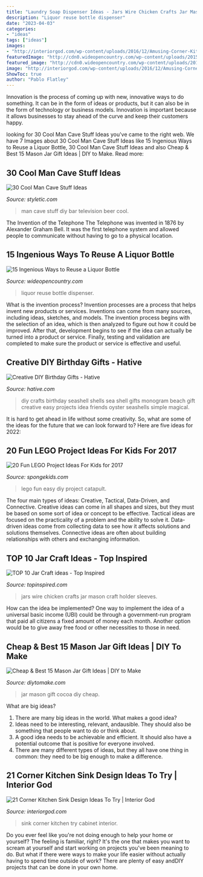```yaml
---
title: "Laundry Soap Dispenser Ideas - Jars Wire Chicken Crafts Jar Mason Craft Holder Sleeves"
description: "Liquor reuse bottle dispenser"
date: "2023-04-03"
categories:
- "ideas"
tags: ["ideas"]
images:
- "http://interiorgod.com/wp-content/uploads/2016/12/Amusing-Corner-Kitchen-Sink.jpg"
featuredImage: "http://cdn0.wideopencountry.com/wp-content/uploads/2015/06/soapdispenser-pinterest.jpg"
featured_image: "http://cdn0.wideopencountry.com/wp-content/uploads/2015/06/soapdispenser-pinterest.jpg"
image: "http://interiorgod.com/wp-content/uploads/2016/12/Amusing-Corner-Kitchen-Sink.jpg"
ShowToc: true
author: "Pablo Flatley"
---
```



Innovation is the process of coming up with new, innovative ways to do something. It can be in the form of ideas or products, but it can also be in the form of technology or business models. Innovation is important because it allows businesses to stay ahead of the curve and keep their customers happy.

	

		
looking for 30 Cool Man Cave Stuff Ideas you've came to the right web. We have 7 Images about 30 Cool Man Cave Stuff Ideas like 15 Ingenious Ways to Reuse a Liquor Bottle, 30 Cool Man Cave Stuff Ideas and also Cheap &amp; Best 15 Mason Jar Gift Ideas | DIY to Make. Read more:
		
    
## 30 Cool Man Cave Stuff Ideas

<img loading=lazy src="http://styletic.com/wp-content/uploads/2015/06/man-cave-stuff/14-man-cave-stuff-ideas.jpg" onerror="this.onerror=null;this.src='https://tse3.mm.bing.net/th?id=OIP.tg0YW_GMFzJdF_kV6K1-hQHaLS&amp;pid=15.1';" alt="30 Cool Man Cave Stuff Ideas">

_Source: styletic.com_

>man cave stuff diy bar television beer cool. 

	

The Invention of the Telephone
The Telephone was invented in 1876 by Alexander Graham Bell. It was the first telephone system and allowed people to communicate without having to go to a physical location.

    
## 15 Ingenious Ways To Reuse A Liquor Bottle

<img loading=lazy src="http://cdn0.wideopencountry.com/wp-content/uploads/2015/06/soapdispenser-pinterest.jpg" onerror="this.onerror=null;this.src='https://tse2.mm.bing.net/th?id=OIP.AX1uqMAv0EucV9bXoGRomgHaNK&amp;pid=15.1';" alt="15 Ingenious Ways to Reuse a Liquor Bottle">

_Source: wideopencountry.com_

>liquor reuse bottle dispenser. 

	

What is the invention process?
Invention processes are a process that helps invent new products or services. Inventions can come from many sources, including ideas, sketches, and models. The invention process begins with the selection of an idea, which is then analyzed to figure out how it could be improved. After that, development begins to see if the idea can actually be turned into a product or service. Finally, testing and validation are completed to make sure the product or service is effective and useful.

    
## Creative DIY Birthday Gifts - Hative

<img loading=lazy src="https://hative.com/wp-content/uploads/2015/04/diy-birthday-gifts/19-diy-birthday-gifts.jpg" onerror="this.onerror=null;this.src='https://tse4.mm.bing.net/th?id=OIP.VfGmy2s8hrIXt8XwKUYGBQHaLH&amp;pid=15.1';" alt="Creative DIY Birthday Gifts - Hative">

_Source: hative.com_

>diy crafts birthday seashell shells sea shell gifts monogram beach gift creative easy projects idea friends oyster seashells simple magical. 

	

It is hard to get ahead in life without some creativity. So, what are some of the ideas for the future that we can look forward to? Here are five ideas for 2022: 

    
## 20 Fun LEGO Project Ideas For Kids For 2017

<img loading=lazy src="http://spongekids.com/wp-content/uploads/2017/07/lego-diy/18-lego-diy-ideas-tutorials.jpg" onerror="this.onerror=null;this.src='https://tse1.mm.bing.net/th?id=OIP.2T9y6mozcrIVIUvqaOio2wHaLH&amp;pid=15.1';" alt="20 Fun LEGO Project Ideas For Kids for 2017">

_Source: spongekids.com_

>lego fun easy diy project catapult. 

	

The four main types of ideas: Creative, Tactical, Data-Driven, and Connective.
Creative ideas can come in all shapes and sizes, but they must be based on some sort of idea or concept to be effective. Tactical ideas are focused on the practicality of a problem and the ability to solve it. Data-driven ideas come from collecting data to see how it affects solutions and solutions themselves. Connective ideas are often about building relationships with others and exchanging information.

    
## TOP 10 Jar Craft Ideas - Top Inspired

<img loading=lazy src="https://topinspired.com/wp-content/uploads/2013/08/crafts-with-jars_06.jpg" onerror="this.onerror=null;this.src='https://tse2.mm.bing.net/th?id=OIP.mB9WhQBjWtJ9diPIkDhW5gHaJ3&amp;pid=15.1';" alt="TOP 10 Jar Craft ideas - Top Inspired">

_Source: topinspired.com_

>jars wire chicken crafts jar mason craft holder sleeves. 

	

How can the idea be implemented?
One way to implement the idea of a universal basic income (UBI) could be through a government-run program that paid all citizens a fixed amount of money each month. Another option would be to give away free food or other necessities to those in need.

    
## Cheap &amp; Best 15 Mason Jar Gift Ideas | DIY To Make

<img loading=lazy src="http://www.diytomake.com/wp-content/uploads/2017/02/Hot-Cocoa-Mason-Jar-Gift.jpg" onerror="this.onerror=null;this.src='https://tse4.mm.bing.net/th?id=OIP.k9ztCPgK9rSktj7UWaqBtAHaK8&amp;pid=15.1';" alt="Cheap &amp; Best 15 Mason Jar Gift Ideas | DIY to Make">

_Source: diytomake.com_

>jar mason gift cocoa diy cheap. 

	

What are big ideas?
1. There are many big ideas in the world. What makes a good idea?
2. Ideas need to be interesting, relevant, andausible. They should also be something that people want to do or think about.
3. A good idea needs to be achievable and efficient. It should also have a potential outcome that is positive for everyone involved.
4. There are many different types of ideas, but they all have one thing in common: they need to be big enough to make a difference.

    
## 21 Corner Kitchen Sink Design Ideas To Try | Interior God

<img loading=lazy src="http://interiorgod.com/wp-content/uploads/2016/12/Amusing-Corner-Kitchen-Sink.jpg" onerror="this.onerror=null;this.src='https://tse3.mm.bing.net/th?id=OIP.TMLuLYHxA5_c9nXjVhyiJAHaLJ&amp;pid=15.1';" alt="21 Corner Kitchen Sink Design Ideas To Try | Interior God">

_Source: interiorgod.com_

>sink corner kitchen try cabinet interior. 

	

Do you ever feel like you're not doing enough to help your home or yourself? The feeling is familiar, right? It's the one that makes you want to scream at yourself and start working on projects you've been meaning to do. But what if there were ways to make your life easier without actually having to spend time outside of work? There are plenty of easy andDIY projects that can be done in your own home.

